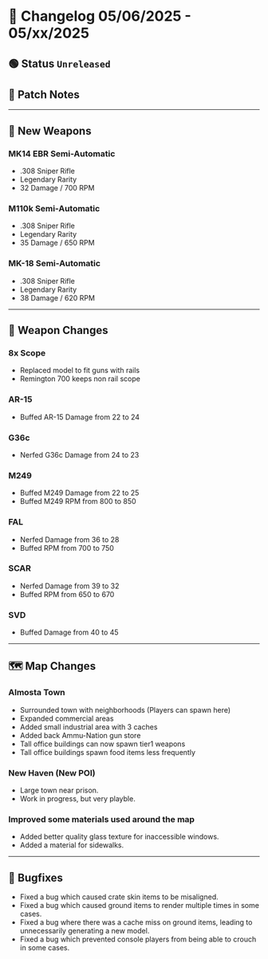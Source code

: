 # 📑 Changelog 05/06/2025 - 05/xx/2025

## 🟢 Status `Unreleased`

## 💬 Patch Notes

________

## 🔫 New Weapons

### MK14 EBR Semi-Automatic
- .308 Sniper Rifle
- Legendary Rarity
- 32 Damage / 700 RPM

### M110k Semi-Automatic
- .308 Sniper Rifle
- Legendary Rarity
- 35 Damage / 650 RPM
  
### MK-18 Semi-Automatic 
- .308 Sniper Rifle
- Legendary Rarity
- 38 Damage / 620 RPM

________

## 🔫 Weapon Changes

### 8x Scope
- Replaced model to fit guns with rails
- Remington 700 keeps non rail scope

### AR-15
- Buffed AR-15 Damage from 22 to 24

### G36c
- Nerfed G36c Damage from 24 to 23

### M249
- Buffed M249 Damage from 22 to 25
- Buffed M249 RPM from 800 to 850

### FAL
- Nerfed Damage from 36 to 28
- Buffed RPM from 700 to 750

### SCAR
- Nerfed Damage from 39 to 32
- Buffed RPM from 650 to 670

### SVD
- Buffed Damage from 40 to 45

________

## 🗺️ Map Changes

### Almosta Town
- Surrounded town with neighborhoods (Players can spawn here)
- Expanded commercial areas
- Added small industrial area with 3 caches
- Added back Ammu-Nation gun store
- Tall office buildings can now spawn tier1 weapons
- Tall office buildings spawn food items less frequently

### New Haven (New POI)
- Large town near prison.
- Work in progress, but very playble.

### Improved some materials used around the map
- Added better quality glass texture for inaccessible windows.
- Added a material for sidewalks.

________

## 🐛 Bugfixes
- Fixed a bug which caused crate skin items to be misaligned.
- Fixed a bug which caused ground items to render multiple times in some cases.
- Fixed a bug where there was a cache miss on ground items, leading to unnecessarily generating a new model.
- Fixed a bug which prevented console players from being able to crouch in some cases.
